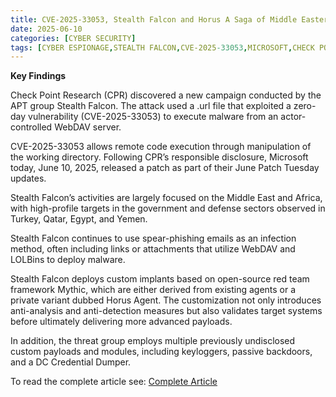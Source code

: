 ```yaml
---
title: CVE-2025-33053, Stealth Falcon and Horus A Saga of Middle Eastern Cyber Espionage
date: 2025-06-10
categories: [CYBER SECURITY]
tags: [CYBER ESPIONAGE,STEALTH FALCON,CVE-2025-33053,MICROSOFT,CHECK POINT RESEARCH]
---
```


**Key Findings**

Check Point Research (CPR) discovered a new campaign conducted by the APT group Stealth Falcon. The attack used a .url file that exploited a zero-day vulnerability (CVE-2025-33053) to execute malware from an actor-controlled WebDAV server.

CVE-2025-33053 allows remote code execution through manipulation of the working directory. Following CPR’s responsible disclosure, Microsoft today, June 10, 2025, released a patch as part of their June Patch Tuesday updates.

Stealth Falcon’s activities are largely focused on the Middle East and Africa, with high-profile targets in the government and defense sectors observed in Turkey, Qatar, Egypt, and Yemen.

Stealth Falcon continues to use spear-phishing emails as an infection method, often including links or attachments that utilize WebDAV and LOLBins to deploy malware.

Stealth Falcon deploys custom implants based on open-source red team framework Mythic, which are either derived from existing agents or a private variant dubbed Horus Agent. The customization not only introduces anti-analysis and anti-detection measures but also validates target systems before ultimately delivering more advanced payloads.

In addition, the threat group employs multiple previously undisclosed custom payloads and modules, including keyloggers, passive backdoors, and a DC Credential Dumper.

To read the complete article see:
[Complete Article](https://research.checkpoint.com/2025/stealth-falcon-zero-day/) 

